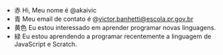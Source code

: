 - 赤 Hi, Meu nome é @akaivic
- 青 Meu email de contato é @victor.banhetti@escola.pr.gov.br
- 黄色 Eu estou interessado em aprender programar novas linguagens.
- 緑 Eu estou aprendendo a programar recentemente a linguagem de JavaScript e Scratch.
<!---
akaivic/akaivic is a ✨ special ✨ repository because its `README.md` (this file) appears on your GitHub profile.
You can click the Preview link to take a look at your changes.
--->
